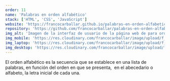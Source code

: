 ```yaml
---
order: 11
name: 'Palabras en orden alfabético'
stack: ['HTML', 'CSS', 'JavaScript']
website: 'https://francocarballar.github.io/palabras-en-orden-alfabetico/'
repository: 'https://github.com/francocarballar/palabras-en-orden-alfabetico/'
img_alt: 'Imagen de la interfaz de usuario de la página web de para ordenar las palabras en orden alfabético'
img_mobile: 'https://res.cloudinary.com/francocarballar/image/upload/f_auto,q_auto/v1/portfolio/projects/palabras-en-orden-alfabetico/mh9zafbtluec3cc0lwcb'
img_laptop: 'https://res.cloudinary.com/francocarballar/image/upload/f_auto,q_auto/v1/portfolio/projects/palabras-en-orden-alfabetico/dt6kyyq6rw6mwxe0iwr4'
img_desktop: 'https://res.cloudinary.com/francocarballar/image/upload/f_auto,q_auto/v1/portfolio/projects/palabras-en-orden-alfabetico/urnwa0qfhg7bajeyzgsz'
---
```


El orden alfabético es la secuencia que se establece en una lista de palabras, en función del orden en que se presenta, ​ en el abecedario o alfabeto, la letra inicial de cada una.
